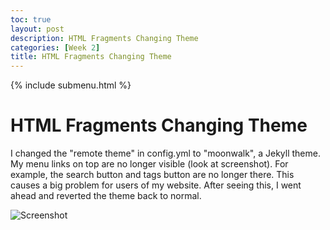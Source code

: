 ```yaml
---
toc: true
layout: post
description: HTML Fragments Changing Theme
categories: [Week 2]
title: HTML Fragments Changing Theme
---
```


{% include submenu.html %}

# HTML Fragments Changing Theme


I changed the "remote theme" in config.yml to "moonwalk", a Jekyll theme. My menu links on top are no longer visible (look at screenshot). For example, the search button and tags button are no longer there. This causes a big problem for users of my website. After seeing this, I went ahead and reverted the theme back to normal.

![Screenshot](https://i.imgur.com/n0wMR4w.png)
